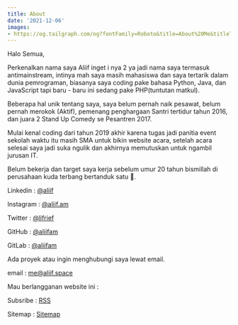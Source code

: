 ```yaml
---
title: About
date: '2021-12-06'
images:
- https://og.tailgraph.com/og?fontFamily=Roboto&title=About%20Me&titleTailwind=text-gray-800%20font-bold%20text-6xl&titleFontFamily=Inter&text=Learn%20more%20about%20me%20Aliif%20Arief%20&textTailwind=text-gray-700%20text-2xl%20mt-4&logoTailwind=h-8&bgTailwind=bg-white&footer=aliif.space&footerTailwind=text-teal-600&t=1654070936915&refresh=1
---
```


Halo Semua,

Perkenalkan nama saya Aliif inget i nya 2 ya jadi nama saya termasuk antimainstream, intinya mah saya masih mahasiswa dan saya tertarik dalam dunia pemrograman, biasanya saya coding pake bahasa Python, Java, dan JavaScript tapi baru - baru ini sedang pake PHP(tuntutan matkul).

Beberapa hal unik tentang saya, saya belum pernah naik pesawat, belum pernah merokok (Aktif), pemenang penghargaan Santri tertidur tahun 2016, dan juara 2 Stand Up Comedy se Pesantren 2017.

Mulai kenal coding dari tahun 2019 akhir karena tugas jadi panitia event sekolah waktu itu masih SMA untuk bikin website acara, setelah acara selesai saya jadi suka ngulik dan akhirnya memutuskan untuk ngambil jurusan IT.

Belum bekerja dan target saya kerja sebelum umur 20 tahun bismillah di perusahaan kuda terbang bertanduk satu 🤣.

Linkedin : [@aliif](https://www.linkedin.com/in/aliif/)

Instagram : [@aliif.am](https://www.instagram.com/aliif.am/)

Twitter : [@lifrief](https://twitter.com/lifrief)

GitHub : [@aliifam](https://github.com/aliifam)

GitLab : [@aliifam](https://gitlab.com/aliifam)

Ada proyek atau ingin menghubungi saya lewat email.

email : [me@aliif.space](mailto:me@aliif.space)

Mau berlangganan website ini :

<p>Subsribe : 
    <a href="https://aliif.space/index.xml" 
       class="cursor-newtab" 
       target="_blank"
    >RSS</a>
</p>

<p>Sitemap : 
    <a href="https://aliif.space/sitemap.xml" 
       class="cursor-newtab" 
       target="_blank"
    >Sitemap</a>
</p>